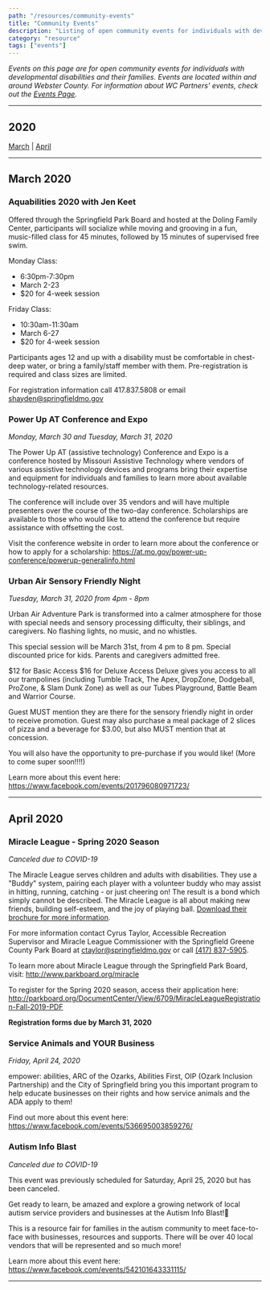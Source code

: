 ```yaml
---
path: "/resources/community-events"
title: "Community Events"
description: "Listing of open community events for individuals with developmental disabilities and their families. Events are located within and around Webster County."
category: "resource"
tags: ["events"]
---
```


_Events on this page are for open community events for individuals with developmental disabilities and their families. Events are located within and around Webster County. For information about WC Partners' events, check out the [Events Page](/events/)._

---

## 2020

[March](#march-2020) | [April](#april-2019)

---

## March 2020

### Aquabilities 2020 with Jen Keet

Offered through the Springfield Park Board and hosted at the Doling Family Center, participants will socialize while moving and grooving in a fun, music-filled class for 45 minutes, followed by 15 minutes of supervised free swim.

Monday Class:

- 6:30pm-7:30pm
- March 2-23
- \$20 for 4-week session

Friday Class:

- 10:30am-11:30am
- March 6-27
- \$20 for 4-week session

Participants ages 12 and up with a disability must be comfortable in chest-deep water, or bring a family/staff member with them. Pre-registration is required and class sizes are limited.

For registration information call 417.837.5808 or email shayden@springfieldmo.gov

### Power Up AT Conference and Expo

_Monday, March 30 and Tuesday, March 31, 2020_

The Power Up AT (assistive technology) Conference and Expo is a conference hosted by Missouri Assistive Technology where vendors of various assistive technology devices and programs bring their expertise and equipment for individuals and families to learn more about available technology-related resources.

The conference will include over 35 vendors and will have multiple presenters over the course of the two-day conference. Scholarships are available to those who would like to attend the conference but require assistance with offsetting the cost.

Visit the conference website in order to learn more about the conference or how to apply for a scholarship: https://at.mo.gov/power-up-conference/powerup-generalinfo.html

### Urban Air Sensory Friendly Night

_Tuesday, March 31, 2020 from 4pm - 8pm_

Urban Air Adventure Park is transformed into a calmer atmosphere for those with special needs and sensory processing difficulty, their siblings, and caregivers. No flashing lights, no music, and no whistles.

This special session will be March 31st, from 4 pm to 8 pm. Special discounted price for kids. Parents and caregivers admitted free.

$12 for Basic Access
$16 for Deluxe Access
Deluxe gives you access to all our trampolines (including Tumble Track, The Apex, DropZone, Dodgeball, ProZone, & Slam Dunk Zone) as well as our Tubes Playground, Battle Beam and Warrior Course.

Guest MUST mention they are there for the sensory friendly night in order to receive promotion. Guest may also purchase a meal package of 2 slices of pizza and a beverage for \$3.00, but also MUST mention that at concession.

You will also have the opportunity to pre-purchase if you would like!
(More to come super soon!!!!)

Learn more about this event here: https://www.facebook.com/events/201796080971723/

---

## April 2020

### Miracle League - Spring 2020 Season

_Canceled due to COVID-19_

The Miracle League serves children and adults with disabilities. They use a "Buddy" system, pairing each player with a volunteer buddy who may assist in hitting, running, catching - or just cheering on! The result is a bond which simply cannot be described. The Miracle League is all about making new friends, building self-esteem, and the joy of playing ball. [Download their brochure for more information](https://view.publitas.com/p222-16142/miracle-league-rack-card/page/1).

For more information contact Cyrus Taylor, Accessible Recreation Supervisor and Miracle League Commissioner with the Springfield Greene County Park Board at [ctaylor@springfieldmo.gov](mailto:ctaylor@springfieldmo.gov) or call [(417) 837-5905](tel:4178375905).

To learn more about Miracle League through the Springfield Park Board, visit: http://www.parkboard.org/miracle

To register for the Spring 2020 season, access their application here: http://parkboard.org/DocumentCenter/View/6709/MiracleLeagueRegistration-Fall-2019-PDF

**Registration forms due by March 31, 2020**

### Service Animals and YOUR Business

_Friday, April 24, 2020_

empower: abilities, ARC of the Ozarks, Abilities First, OIP (Ozark Inclusion Partnership) and the City of Springfield bring you this important program to help educate businesses on their rights and how service animals and the ADA apply to them!

Find out more about this event here: https://www.facebook.com/events/536695003859276/

### Autism Info Blast

_Canceled due to COVID-19_

This event was previously scheduled for Saturday, April 25, 2020 but has been canceled.

Get ready to learn, be amazed and explore a growing network of local autism service providers and businesses at the Autism Info Blast!🚀

This is a resource fair for families in the autism community to meet face-to-face with businesses, resources and supports. There will be over 40 local vendors that will be represented and so much more!

Learn more about this event here: https://www.facebook.com/events/542101643331115/

---
